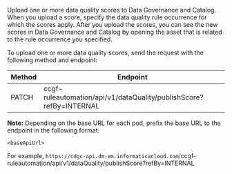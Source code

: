 Upload one or more data quality scores to Data Governance and Catalog. When you upload a score, specify the data quality rule occurrence for which the scores apply. After you upload the scores, you can see the new scores in Data Governance and Catalog by opening the asset that is related to the rule occurrence you specified.

To upload one or more data quality scores, send the request with the following method and endpoint:

| Method | Endpoint |
|--------|----------|
| PATCH | ccgf-ruleautomation/api/v1/dataQuality/publishScore?refBy=INTERNAL |

**Note:** Depending on the base URL for each pod, prefix the base URL to the endpoint in the following format:

`<baseApiUrl>`<endpoint>

For example, `https://cdgc-api.dm-em.informaticacloud.com`/ccgf-ruleautomation/api/v1/dataQuality/publishScore?refBy=INTERNAL
